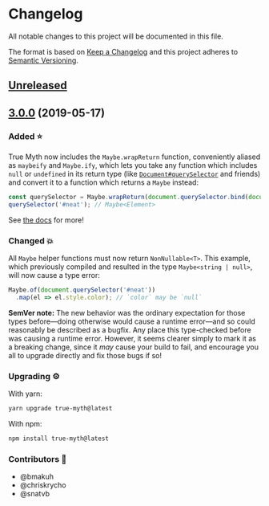 # Changelog

All notable changes to this project will be documented in this file.

The format is based on [Keep a Changelog](http://keepachangelog.com/en/1.0.0/) and this project adheres to [Semantic Versioning](http://semver.org/spec/v2.0.0.html).

## [Unreleased]

## [3.0.0] (2019-05-17)

### Added :star:

True Myth now includes the `Maybe.wrapReturn` function, conveniently aliased as `maybeify` and `Maybe.ify`, which lets you take any function which includes `null` or `undefined` in its return type (like [`Document#querySelector`][qs] and friends) and convert it to a function which returns a `Maybe` instead:

[qs]: https://developer.mozilla.org/en-US/docs/Web/API/Document/querySelector

```ts
const querySelector = Maybe.wrapReturn(document.querySelector.bind(document));
querySelector('#neat'); // Maybe<Element>
```

See [the docs](https://true-myth.js.org/modules/_maybe_.html#wrapreturn) for more!

### Changed :boom:

All `Maybe` helper functions must now return `NonNullable<T>`. This example, which previously compiled and resulted in the type `Maybe<string | null>`, will now cause a type error:

```ts
Maybe.of(document.querySelector('#neat'))
  .map(el => el.style.color); // `color` may be `null`
```

**SemVer note:** The new behavior was the ordinary expectation for those types before—doing otherwise would cause a runtime error—and so could reasonably be described as a bugfix. Any place this type-checked before was causing a runtime error. However, it seems clearer simply to mark it as a breaking change, since it *may* cause your build to fail, and encourage you all to upgrade directly and fix those bugs if so!

### Upgrading :gear:

With yarn:

```sh
yarn upgrade true-myth@latest
```

With npm:

```sh
npm install true-myth@latest
```

### Contributors 🙇 

- @bmakuh
- @chriskrycho
- @snatvb

[unreleased]: https://github.com/true-myth/true-myth/compare/v3.0.0...HEAD
[3.0.0]: https://github.com/true-myth/true-myth/compare/v2.2.8...v3.0.0
